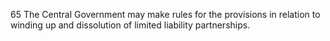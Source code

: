 65
The Central Government may make rules for the provisions in relation to winding up and dissolution of limited liability partnerships.

